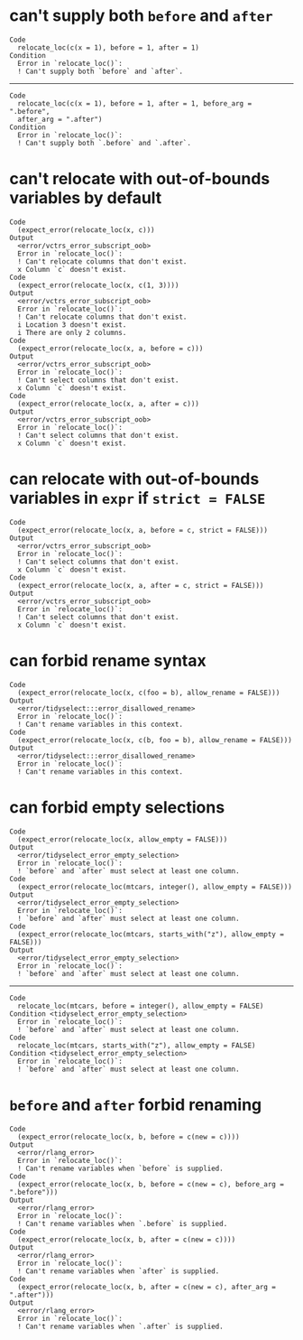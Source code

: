 # can't supply both `before` and `after`

    Code
      relocate_loc(c(x = 1), before = 1, after = 1)
    Condition
      Error in `relocate_loc()`:
      ! Can't supply both `before` and `after`.

---

    Code
      relocate_loc(c(x = 1), before = 1, after = 1, before_arg = ".before",
      after_arg = ".after")
    Condition
      Error in `relocate_loc()`:
      ! Can't supply both `.before` and `.after`.

# can't relocate with out-of-bounds variables by default

    Code
      (expect_error(relocate_loc(x, c)))
    Output
      <error/vctrs_error_subscript_oob>
      Error in `relocate_loc()`:
      ! Can't relocate columns that don't exist.
      x Column `c` doesn't exist.
    Code
      (expect_error(relocate_loc(x, c(1, 3))))
    Output
      <error/vctrs_error_subscript_oob>
      Error in `relocate_loc()`:
      ! Can't relocate columns that don't exist.
      i Location 3 doesn't exist.
      i There are only 2 columns.
    Code
      (expect_error(relocate_loc(x, a, before = c)))
    Output
      <error/vctrs_error_subscript_oob>
      Error in `relocate_loc()`:
      ! Can't select columns that don't exist.
      x Column `c` doesn't exist.
    Code
      (expect_error(relocate_loc(x, a, after = c)))
    Output
      <error/vctrs_error_subscript_oob>
      Error in `relocate_loc()`:
      ! Can't select columns that don't exist.
      x Column `c` doesn't exist.

# can relocate with out-of-bounds variables in `expr` if `strict = FALSE`

    Code
      (expect_error(relocate_loc(x, a, before = c, strict = FALSE)))
    Output
      <error/vctrs_error_subscript_oob>
      Error in `relocate_loc()`:
      ! Can't select columns that don't exist.
      x Column `c` doesn't exist.
    Code
      (expect_error(relocate_loc(x, a, after = c, strict = FALSE)))
    Output
      <error/vctrs_error_subscript_oob>
      Error in `relocate_loc()`:
      ! Can't select columns that don't exist.
      x Column `c` doesn't exist.

# can forbid rename syntax

    Code
      (expect_error(relocate_loc(x, c(foo = b), allow_rename = FALSE)))
    Output
      <error/tidyselect:::error_disallowed_rename>
      Error in `relocate_loc()`:
      ! Can't rename variables in this context.
    Code
      (expect_error(relocate_loc(x, c(b, foo = b), allow_rename = FALSE)))
    Output
      <error/tidyselect:::error_disallowed_rename>
      Error in `relocate_loc()`:
      ! Can't rename variables in this context.

# can forbid empty selections

    Code
      (expect_error(relocate_loc(x, allow_empty = FALSE)))
    Output
      <error/tidyselect_error_empty_selection>
      Error in `relocate_loc()`:
      ! `before` and `after` must select at least one column.
    Code
      (expect_error(relocate_loc(mtcars, integer(), allow_empty = FALSE)))
    Output
      <error/tidyselect_error_empty_selection>
      Error in `relocate_loc()`:
      ! `before` and `after` must select at least one column.
    Code
      (expect_error(relocate_loc(mtcars, starts_with("z"), allow_empty = FALSE)))
    Output
      <error/tidyselect_error_empty_selection>
      Error in `relocate_loc()`:
      ! `before` and `after` must select at least one column.

---

    Code
      relocate_loc(mtcars, before = integer(), allow_empty = FALSE)
    Condition <tidyselect_error_empty_selection>
      Error in `relocate_loc()`:
      ! `before` and `after` must select at least one column.
    Code
      relocate_loc(mtcars, starts_with("z"), allow_empty = FALSE)
    Condition <tidyselect_error_empty_selection>
      Error in `relocate_loc()`:
      ! `before` and `after` must select at least one column.

# `before` and `after` forbid renaming

    Code
      (expect_error(relocate_loc(x, b, before = c(new = c))))
    Output
      <error/rlang_error>
      Error in `relocate_loc()`:
      ! Can't rename variables when `before` is supplied.
    Code
      (expect_error(relocate_loc(x, b, before = c(new = c), before_arg = ".before")))
    Output
      <error/rlang_error>
      Error in `relocate_loc()`:
      ! Can't rename variables when `.before` is supplied.
    Code
      (expect_error(relocate_loc(x, b, after = c(new = c))))
    Output
      <error/rlang_error>
      Error in `relocate_loc()`:
      ! Can't rename variables when `after` is supplied.
    Code
      (expect_error(relocate_loc(x, b, after = c(new = c), after_arg = ".after")))
    Output
      <error/rlang_error>
      Error in `relocate_loc()`:
      ! Can't rename variables when `.after` is supplied.

